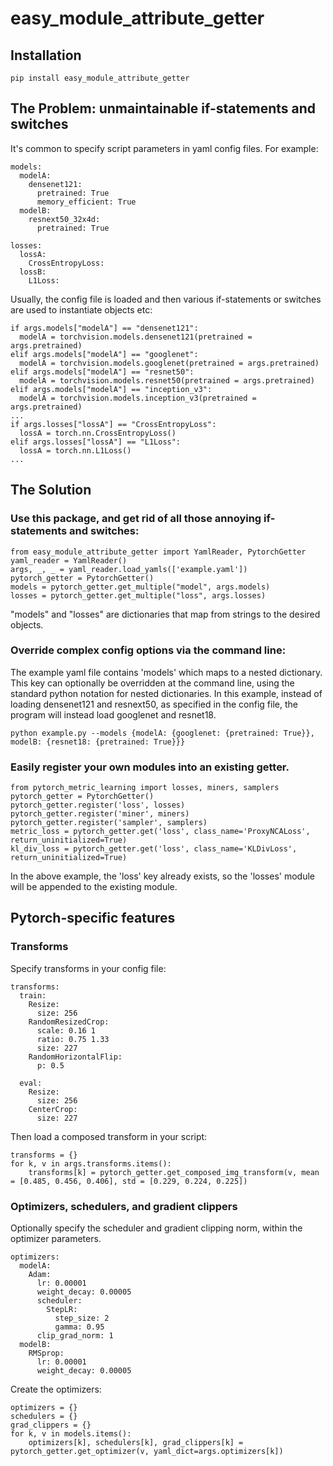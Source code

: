 # easy_module_attribute_getter

## Installation
```
pip install easy_module_attribute_getter
```

## The Problem: unmaintainable if-statements and switches
It's common to specify script parameters in yaml config files. For example:
```
models:
  modelA:
    densenet121:
      pretrained: True
      memory_efficient: True
  modelB:
    resnext50_32x4d:
      pretrained: True

losses:
  lossA:
    CrossEntropyLoss:
  lossB:
    L1Loss:
```
Usually, the config file is loaded and then various if-statements or switches are used to instantiate objects etc:
```
if args.models["modelA"] == "densenet121":
  modelA = torchvision.models.densenet121(pretrained = args.pretrained)
elif args.models["modelA"] == "googlenet":
  modelA = torchvision.models.googlenet(pretrained = args.pretrained)
elif args.models["modelA"] == "resnet50":
  modelA = torchvision.models.resnet50(pretrained = args.pretrained)
elif args.models["modelA"] == "inception_v3":
  modelA = torchvision.models.inception_v3(pretrained = args.pretrained)
...
if args.losses["lossA"] == "CrossEntropyLoss":
  lossA = torch.nn.CrossEntropyLoss()
elif args.losses["lossA"] == "L1Loss":
  lossA = torch.nn.L1Loss()
...
```
## The Solution
### Use this package, and get rid of all those annoying if-statements and switches:
```
from easy_module_attribute_getter import YamlReader, PytorchGetter
yaml_reader = YamlReader()
args, _, _ = yaml_reader.load_yamls(['example.yaml'])
pytorch_getter = PytorchGetter()
models = pytorch_getter.get_multiple("model", args.models)
losses = pytorch_getter.get_multiple("loss", args.losses)
```
"models" and "losses" are dictionaries that map from strings to the desired objects.

### Override complex config options via the command line:
The example yaml file contains 'models' which maps to a nested dictionary. This key can optionally be overridden at the command line, using the standard python notation for nested dictionaries. In this example, instead of loading densenet121 and resnext50, as specified in the config file, the program will instead load googlenet and resnet18.
```
python example.py --models {modelA: {googlenet: {pretrained: True}}, modelB: {resnet18: {pretrained: True}}}
```

### Easily register your own modules into an existing getter.
```
from pytorch_metric_learning import losses, miners, samplers 
pytorch_getter = PytorchGetter()
pytorch_getter.register('loss', losses) 
pytorch_getter.register('miner', miners)
pytorch_getter.register('sampler', samplers)
metric_loss = pytorch_getter.get('loss', class_name='ProxyNCALoss', return_uninitialized=True)
kl_div_loss = pytorch_getter.get('loss', class_name='KLDivLoss', return_uninitialized=True)
```
In the above example, the 'loss' key already exists, so the 'losses' module will be appended to the existing module.


## Pytorch-specific features
### Transforms
Specify transforms in your config file:
```
transforms:
  train:
    Resize:
      size: 256
    RandomResizedCrop:
      scale: 0.16 1
      ratio: 0.75 1.33
      size: 227
    RandomHorizontalFlip:
      p: 0.5

  eval:
    Resize:
      size: 256
    CenterCrop:
      size: 227
```
Then load a composed transform in your script:
```
transforms = {}
for k, v in args.transforms.items():
    transforms[k] = pytorch_getter.get_composed_img_transform(v, mean = [0.485, 0.456, 0.406], std = [0.229, 0.224, 0.225])
```
### Optimizers, schedulers, and gradient clippers
Optionally specify the scheduler and gradient clipping norm, within the optimizer parameters.
```
optimizers:
  modelA:
    Adam:
      lr: 0.00001
      weight_decay: 0.00005
      scheduler:
        StepLR:
          step_size: 2
          gamma: 0.95
      clip_grad_norm: 1
  modelB:
    RMSprop:
      lr: 0.00001
      weight_decay: 0.00005
```
Create the optimizers:
```
optimizers = {}
schedulers = {}
grad_clippers = {}
for k, v in models.items():
	optimizers[k], schedulers[k], grad_clippers[k] = pytorch_getter.get_optimizer(v, yaml_dict=args.optimizers[k])
```
